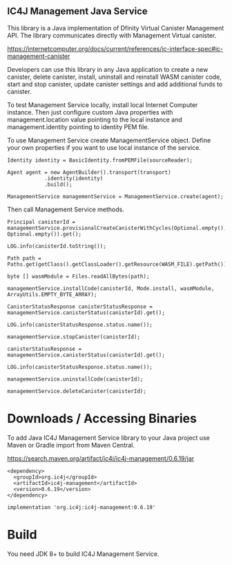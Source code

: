 ## IC4J Management Java Service 

This library is a Java implementation of Dfinity Virtual Canister Management API. 
 The library communicates directly with Management Virtual canister.
 
 <a href="https://internetcomputer.org/docs/current/references/ic-interface-spec#ic-management-canister">
https://internetcomputer.org/docs/current/references/ic-interface-spec#ic-management-canister
</a>
 
 Developers can use this library in any Java application to create a new canister, delete canister, install, uninstall and reinstall WASM canister code, start and stop canister, update canister settings and add additional funds to canister.

To test Management Service locally, install local Internet Computer instance. Then just configure custom Java properties with management.location value pointing to the local instance and management.identity pointing to identity PEM file.

To use Management Service create ManagementService object. Define your own properties if you want to use local instance of the service. 

```
Identity identity = BasicIdentity.fromPEMFile(sourceReader);

Agent agent = new AgentBuilder().transport(transport)
			.identity(identity)
			.build();

ManagementService managementService = ManagementService.create(agent);
```
Then call Management Service methods.  



```
Principal canisterId = managementService.provisionalCreateCanisterWithCycles(Optional.empty(), Optional.empty()).get();

LOG.info(canisterId.toString());
			
Path path = Paths.get(getClass().getClassLoader().getResource(WASM_FILE).getPath());
			
byte [] wasmModule = Files.readAllBytes(path);	
			
managementService.installCode(canisterId, Mode.install, wasmModule, ArrayUtils.EMPTY_BYTE_ARRAY);
			
CanisterStatusResponse canisterStatusResponse =  managementService.canisterStatus(canisterId).get();
			
LOG.info(canisterStatusResponse.status.name());						
			
managementService.stopCanister(canisterId);	
			
canisterStatusResponse =  managementService.canisterStatus(canisterId).get();
			
LOG.info(canisterStatusResponse.status.name());		
			
managementService.uninstallCode(canisterId);			

managementService.deleteCanister(canisterId);
```


# Downloads / Accessing Binaries

To add Java IC4J Management Service library to your Java project use Maven or Gradle import from Maven Central.

<a href="https://search.maven.org/artifact/ic4j/ic4j-management/0.6.19/jar">
https://search.maven.org/artifact/ic4j/ic4j-management/0.6.19/jar
</a>

```
<dependency>
  <groupId>org.ic4j</groupId>
  <artifactId>ic4j-management</artifactId>
  <version>0.6.19</version>
</dependency>
```

```
implementation 'org.ic4j:ic4j-management:0.6.19'
```


# Build

You need JDK 8+ to build IC4J Management Service.
